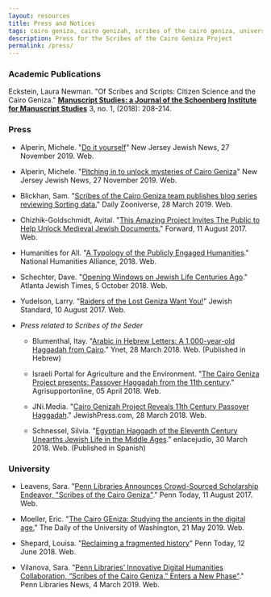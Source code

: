 ```yaml
---
layout: resources
title: Press and Notices
tags: cairo geniza, cairo genizah, scribes of the cairo geniza, university of pennsylvania, judaica dh, judaicadh, judaica digital humanities
description: Press for the Scribes of the Cairo Geniza Project
permalink: /press/
---
```

### Academic Publications

Eckstein, Laura Newman. "Of Scribes and Scripts: Citizen Science and the Cairo Geniza." [**Manuscript Studies: a Journal of the Schoenberg Institute for Manuscript Studies**](https://repository.upenn.edu/mss_sims/vol3/iss1/9) 3, no. 1, (2018): 208-214.

### Press

- Alperin, Michele. "[Do it yourself](https://njjewishnews.timesofisrael.com/do-it-yourself/)" New Jersey Jewish News, 27 November 2019. Web.

- Alperin, Michele. "[Pitching in to unlock mysteries of Cairo Geniza](https://njjewishnews.timesofisrael.com/pitching-in-to-unlock-mysteries-of-cairo-geniza/)" New Jersey Jewish News, 27 November 2019. Web.

- Blickhan, Sam. "[Scribes of the Cairo Geniza team publishes blog series reviewing Sorting data.](https://daily.zooniverse.org/2019/03/28/scribes-of-the-cairo-geniza-team-publishes-blog-series-reviewing-sorting-data/)" Daily Zooniverse, 28 March 2019. Web.

- Chizhik-Goldschmidt, Avital. "[This Amazing Project Invites The Public to Help Unlock Medieval Jewish Documents.](https://forward.com/life/faith/379696/this-amazing-project-invites-the-public-to-help-unlock-medieval-jewish-docu/)" Forward, 11 August 2017. Web.

- Humanities for All. "[A Typology of the Publicly Engaged Humanities](https://humanitiesforall.org/features/five-types-of-publicly-engaged-humanities-work-in-u-s-higher-education/)." National Humanities Alliance, 2018. Web.   

- Schechter, Dave. "[Opening Windows on Jewish Life Centuries Ago](https://atlantajewishtimes.timesofisrael.com/opening-windows-on-jewish-life-centuries-ago1/)." Atlanta Jewish Times, 5 October 2018. Web.

- Yudelson, Larry. "[Raiders of the Lost Geniza Want You!](http://www.rylandsgenizah.org/)" Jewish Standard, 10 August 2017. Web.

- *Press related to Scribes of the Seder*

  * Blumenthal, Itay. "[Arabic in Hebrew Letters: A 1,000-year-old Haggadah from Cairo](https://www.ynet.co.il/articles/0,7340,L-5203705,00.html)." Ynet, 28 March 2018. Web. (Published in Hebrew)

  * Israeli Portal for Agriculture and the Environment. "[The Cairo Geniza Project presents: Passover Haggadah from the 11th century](http://israel.agrisupportonline.com/news/csv/csvread.pl?show=7075&mytemplate=tp2)." Agrisupportonline, 05 April 2018. Web.

  * JNi.Media. "[Cairo Genizah Project Reveals 11th Century Passover Haggadah](https://www.jewishpress.com/news/religion/cairo-genizah-project-reveals-11th-century-passover-haggadah/2018/03/28/)." JewishPress.com, 28 March 2018. Web.

  *  Schnessel, Silvia. "[Egyptian Haggadh of the Eleventh Century Unearths Jewish Life in the Middle Ages](https://www.enlacejudio.com/2018/03/30/hagada-egipcia-siglo-xi-desentierra-vida-judia/)." enlacejudío, 30 March 2018. Web. (Published in Spanish)

### University

- Leavens, Sara. "[Penn Libraries Announces Crowd-Sourced Scholarship Endeavor, "Scribes of the Cairo Geniza"](https://penntoday.upenn.edu/news/penn-libraries-announces-crowd-sourced-scholarship-endeavor-scribes-cairo-geniza%C2%A0)." Penn Today, 11 August 2017. Web.

- Moeller, Eric. "[The Cairo GEniza: Studying the ancients in the digital age.](http://www.dailyuw.com/news/article_821d2100-7b65-11e9-a397-57e72ae496c2.html)" The Daily of the University of Washington, 21 May 2019. Web.

- Shepard, Louisa. "[Reclaiming a fragmented history](https://penntoday.upenn.edu/news/reclaiming-fragmented-history)" Penn Today, 12 June 2018. Web.

- Vilanova, Sara. "[Penn Libraries’ Innovative Digital Humanities Collaboration, “Scribes of the Cairo Geniza,” Enters a New Phase"](https://pennlibnews.wordpress.com/2019/03/04/penn-libraries-innovative-digital-humanities-collaboration-scribes-of-the-cairo-geniza-enters-a-new-phase/)." Penn Libraries News, 4 March 2019. Web.
